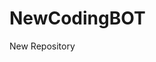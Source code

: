 # NewCodingBOT
New Repository
<!DOCTYPE html>
<html>
    <head>
        <style>
            .item1{grid-area: header;}
            .item2{grid-area: menu;}
            .item3{grid-area: main;}
            .item4{grid-area:right}
            .item5{grid-area: footer;}
            
            .grid-container{
                display: grid;
                grid-template-areas:
                'header header header header header header'
                'menu main main main right right'
                'menu footer footer footer footer footer';
            grid-gap:10px;
            background-color: antiquewhite;
            padding: 10px;
            }
            .grid-container > div{
                background-color: rgb(225,255,255);
                text-align: center;
                padding: 20px;
                font-size: 30px;
            }
        </style>
    </head>
    <body>
        <div class="grid-container">
            <div class="item1">Header</div>
            <div class="item2">Menu</div>
            <div class="item3">Main</div>
            <div class="item4">Right</div>
            <div class="item5">Footer</div>
            
            
        </div>
    </body>
</html>.
